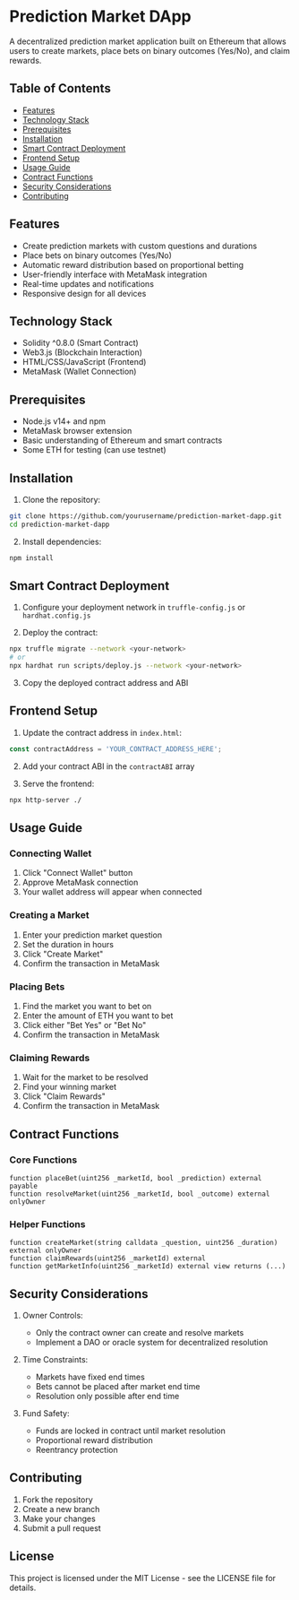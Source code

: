 # Prediction Market DApp

A decentralized prediction market application built on Ethereum that allows users to create markets, place bets on binary outcomes (Yes/No), and claim rewards.

## Table of Contents
- [Features](#features)
- [Technology Stack](#technology-stack)
- [Prerequisites](#prerequisites)
- [Installation](#installation)
- [Smart Contract Deployment](#smart-contract-deployment)
- [Frontend Setup](#frontend-setup)
- [Usage Guide](#usage-guide)
- [Contract Functions](#contract-functions)
- [Security Considerations](#security-considerations)
- [Contributing](#contributing)

## Features
- Create prediction markets with custom questions and durations
- Place bets on binary outcomes (Yes/No)
- Automatic reward distribution based on proportional betting
- User-friendly interface with MetaMask integration
- Real-time updates and notifications
- Responsive design for all devices

## Technology Stack
- Solidity ^0.8.0 (Smart Contract)
- Web3.js (Blockchain Interaction)
- HTML/CSS/JavaScript (Frontend)
- MetaMask (Wallet Connection)

## Prerequisites
- Node.js v14+ and npm
- MetaMask browser extension
- Basic understanding of Ethereum and smart contracts
- Some ETH for testing (can use testnet)

## Installation

1. Clone the repository:
```bash
git clone https://github.com/yourusername/prediction-market-dapp.git
cd prediction-market-dapp
```

2. Install dependencies:
```bash
npm install
```

## Smart Contract Deployment

1. Configure your deployment network in `truffle-config.js` or `hardhat.config.js`

2. Deploy the contract:
```bash
npx truffle migrate --network <your-network>
# or
npx hardhat run scripts/deploy.js --network <your-network>
```

3. Copy the deployed contract address and ABI

## Frontend Setup

1. Update the contract address in `index.html`:
```javascript
const contractAddress = 'YOUR_CONTRACT_ADDRESS_HERE';
```

2. Add your contract ABI in the `contractABI` array

3. Serve the frontend:
```bash
npx http-server ./
```

## Usage Guide

### Connecting Wallet
1. Click "Connect Wallet" button
2. Approve MetaMask connection
3. Your wallet address will appear when connected

### Creating a Market
1. Enter your prediction market question
2. Set the duration in hours
3. Click "Create Market"
4. Confirm the transaction in MetaMask

### Placing Bets
1. Find the market you want to bet on
2. Enter the amount of ETH you want to bet
3. Click either "Bet Yes" or "Bet No"
4. Confirm the transaction in MetaMask

### Claiming Rewards
1. Wait for the market to be resolved
2. Find your winning market
3. Click "Claim Rewards"
4. Confirm the transaction in MetaMask

## Contract Functions

### Core Functions
```solidity
function placeBet(uint256 _marketId, bool _prediction) external payable
function resolveMarket(uint256 _marketId, bool _outcome) external onlyOwner
```

### Helper Functions
```solidity
function createMarket(string calldata _question, uint256 _duration) external onlyOwner
function claimRewards(uint256 _marketId) external
function getMarketInfo(uint256 _marketId) external view returns (...)
```

## Security Considerations

1. Owner Controls:
   - Only the contract owner can create and resolve markets
   - Implement a DAO or oracle system for decentralized resolution

2. Time Constraints:
   - Markets have fixed end times
   - Bets cannot be placed after market end time
   - Resolution only possible after end time

3. Fund Safety:
   - Funds are locked in contract until market resolution
   - Proportional reward distribution
   - Reentrancy protection

## Contributing

1. Fork the repository
2. Create a new branch
3. Make your changes
4. Submit a pull request

## License

This project is licensed under the MIT License - see the LICENSE file for details.